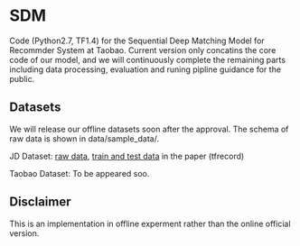 # SDM
Code (Python2.7, TF1.4) for the Sequential Deep Matching Model for Recommder System at Taobao. Current version only concatins the core code of our model, and we will continuously complete the remaining parts including data processing, evaluation and runing pipline guidance for the public.

## Datasets
We will release our offline datasets soon after the approval. The schema of raw data is shown in data/sample_data/.

JD Dataset: [raw data](https://drive.google.com/open?id=19PemKrhA8j-RZj0i20_j4ERcnzaxl5JZ), [train and test data](https://drive.google.com/open?id=1pam-_ojsKooRLVeOXEvbh3AwJ6S4IZ7B) in the paper (tfrecord)

Taobao Dataset: To be appeared soo.

## Disclaimer
This is an implementation in offline experment rather than the online official version.

